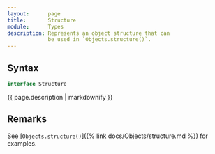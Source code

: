 ```yaml
---
layout:      page
title:       Structure
module:      Types
description: Represents an object structure that can
             be used in `Objects.structure()`.
---
```

## Syntax

```ts
interface Structure
```

<div class="description">{{ page.description | markdownify }}</div>

## Remarks

See [`Objects.structure()`]({% link docs/Objects/structure.md %}) for examples.
